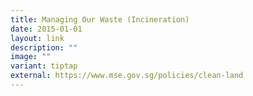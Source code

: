```yaml
---
title: Managing Our Waste (Incineration)
date: 2015-01-01
layout: link
description: ""
image: ""
variant: tiptap
external: https://www.mse.gov.sg/policies/clean-land
---
```

